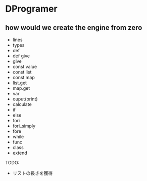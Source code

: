 # DProgramer


## how would we create the engine from zero

- lines
- types
- def
- def give
- give
- const value
 - const list
 - const map
- list.get
- map.get
- var
- ouput(print)
- calculate
- if
- else
- fori
- fori_simply
- fore
- while
- func
- class
- extend


TODO:
- リストの長さを獲得